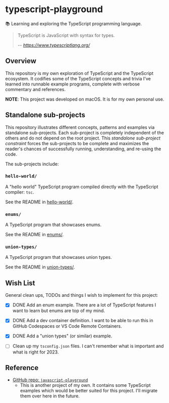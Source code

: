 # typescript-playground

📚 Learning and exploring the TypeScript programming language.

> TypeScript is JavaScript with syntax for types.
>
> -- <cite> https://www.typescriptlang.org/ </cite>


## Overview

This repository is my own exploration of TypeScript and the TypeScript ecosystem. It codifies some of the TypeScript
concepts and trivia I've learned into runnable example programs, complete with verbose commentary and references.

**NOTE**: This project was developed on macOS. It is for my own personal use.


## Standalone sub-projects

This repository illustrates different concepts, patterns and examples via standalone sub-projects. Each sub-project is
completely independent of the others and do not depend on the root project. This _standalone sub-project constraint_
forces the sub-projects to be complete and maximizes the reader's chances of successfully running, understanding, and
re-using the code.

The sub-projects include:


### `hello-world/`

A "hello world" TypeScript program compiled directly with the TypeScript compiler: `tsc`.

See the README in [hello-world/](hello-world/).


### `enums/`

A TypeScript program that showcases enums.

See the README in [enums/](enums/).

### `union-types/`

A TypeScript program that showcases union types.

See the README in [union-types/](union-types/).


## Wish List

General clean ups, TODOs and things I wish to implement for this project:

* [x] DONE Add an enum example. There are a lot of TypeScript features I want to learn but enums are top of my mind.
* [x] DONE Add a dev container definition. I want to be able to run this in GitHub Codespaces or VS Code Remote Containers.
* [x] DONE Add a "union types" (or similar) example.
* [ ] Clean up my `tsconfig.json` files. I can't remember what is important and what is right for 2023. 


## Reference

* [GitHub repo: `javascript-playground`](https://github.com/dgroomes/javascript-playground)
    * This is another project of my own. It contains some TypeScript examples which would be better suited for this
      project. I'll migrate them over here in the future.
